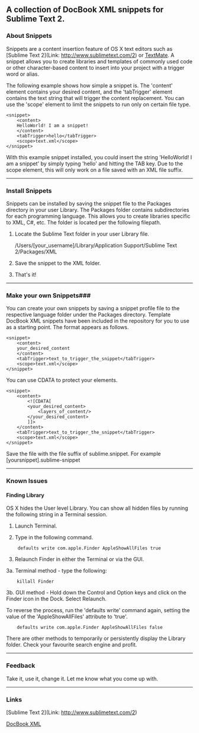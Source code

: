 ## A collection of DocBook XML snippets for Sublime Text 2. ##

### About Snippets ###

Snippets are a content insertion feature of OS X text editors such as [Sublime Text 2](Link: http://www.sublimetext.com/2) or [TextMate](http://macromates.com/). A snippet allows you to create libraries and templates of commonly used code or other character-based content to insert into your project with a trigger word or alias. 

The following example shows how simple a snippet is. The 'content' element contains your desired content, and the 'tabTrigger' element contains the text string that will trigger the content replacement. You can use the 'scope' element to limit the snippets to run only on certain file type.


	<snippet>
		<content>
		HelloWorld! I am a snippet!
		</content>
		<tabTrigger>hello</tabTrigger>
		<scope>text.xml</scope>
	</snippet>

With this example snippet installed, you could insert the string 'HelloWorld! I am a snippet' by simply typing 'hello' and hitting the TAB key. Due to the scope element, this will only work on a file saved with an XML file suffix. 


--------------------

### Install Snippets ###

Snippets can be installed by saving the snippet file to the Packages directory in your user Library. The Packages folder contains subdirectories for each programming language. This allows you to create libraries specific to XML, C#, etc. The folder is located per the following filepath.

1. Locate the Sublime Text folder in your user Library file.

	/Users/[your_username]/Library/Application Support/Sublime Text 2/Packages/XML

2. Save the snippet to the XML folder.
3. That's it!


--------------------

### Make your own Snippets###

You can create your own snippets by saving a snippet profile file to the respective language folder under the Packages directory. Template DocBook XML snippets have been included in the repository for you to use as a starting point. The format appears as follows.


	<snippet>
		<content>
		your_desired_content
		</content>
		<tabTrigger>text_to_trigger_the_snippet</tabTrigger>
		<scope>text.xml</scope>
	</snippet>

You can use CDATA to protect your elements.

	<snippet>
		<content>
			<![CDATA[
			<your_desired_content>
				<layers_of_content/>
			</your_desired_content>	
			]]>
		</content>
		<tabTrigger>text_to_trigger_the_snippet</tabTrigger>
		<scope>text.xml</scope>
	</snippet>

Save the file with the file suffix of sublime.snippet. For example [yoursnippet].sublime-snippet


--------------------

### Known Issues ###

#### Finding Library ####

OS X hides the User level Library. You can show all hidden files by running the following string in a Terminal session.

1. Launch Terminal.
2. Type in the following command.
		
		defaults write com.apple.Finder AppleShowAllFiles true

3. Relaunch Finder in either the Terminal or via the GUI.

3a. Terminal method - type the following:

		killall Finder

3b. GUI method - Hold down the Control and Option keys and click on the Finder icon in the Dock. Select Relaunch.

To reverse the process, run the 'defaults write' command again, setting the value of the 'AppleShowAllFiles' attribute to 'true'.

		defaults write com.apple.Finder AppleShowAllFiles false

There are other methods to temporarily or persistently display the Library folder. Check your favourite search engine and profit.

--------------------

### Feedback ###

Take it, use it, change it. Let me know what you come up with. 


--------------------

### Links ###

[Sublime Text 2](Link: http://www.sublimetext.com/2)

[DocBook XML](http://www.docbook.org/tdg/en/html/part2.html) 